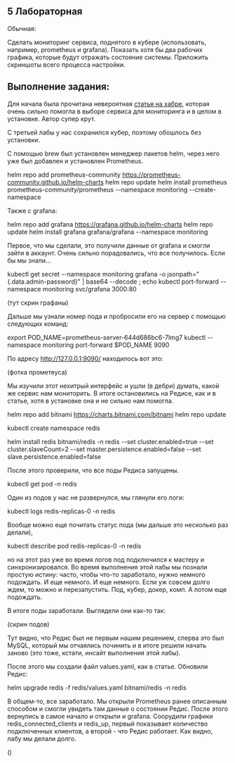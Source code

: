 ## 5 Лабораторная

Обычная:

Сделать мониторинг сервиса, поднятого в кубере (использовать, например, prometheus и grafana). Показать хотя бы два рабочих графика, которые будут отражать состояние системы. Приложить скриншоты всего процесса настройки.

## Выполнение задания:

Для начала была прочитана невероятная [статья на хабре](https://habr.com/ru/companies/agima/articles/524654/), которая очень сильно помогла в выборе сервиса для мониторинга и в целом в установке. Автор супер крут.

С третьей лабы у нас сохранился кубер, поэтому обошлось без установки.

С помощью brew был установлен менеджер пакетов helm, через него уже был добавлен и установлен Prometheus. 

helm repo add prometheus-community https://prometheus-community.github.io/helm-charts
helm repo update
helm install prometheus prometheus-community/prometheus --namespace monitoring --create-namespace

Также с grafana:

helm repo add grafana https://grafana.github.io/helm-charts
helm repo update
helm install grafana grafana/grafana --namespace monitoring

Первое, что мы сделали, это получили данные от grafana и смогли зайти в аккаунт. Очень сильно порадовались, что все получилось. Если бы мы знали...

kubectl get secret --namespace monitoring grafana -o jsonpath="{.data.admin-password}" | base64 --decode ; echo
kubectl port-forward --namespace monitoring svc/grafana 3000:80

(тут скрин графаны)

Дальше мы узнали номер пода и пробросили его на сервер с помощью следующих команд:

export POD_NAME=prometheus-server-644d686bc6-7lmg7
kubectl --namespace monitoring port-forward $POD_NAME 9090

По адресу http://127.0.0.1:9090/ находилось вот это:

(фотка прометеуса)

Мы изучили этот нехитрый интерфейс и ушли (в дебри) думать, какой же сервис нам мониторить. В итоге остановились на Редисе, как и в статье, хотя в установке она и не сильно нам помогла.

helm repo add bitnami https://charts.bitnami.com/bitnami
helm repo update

kubectl create namespace redis

helm install redis bitnami/redis -n redis --set cluster.enabled=true --set cluster.slaveCount=2 --set master.persistence.enabled=false --set slave.persistence.enabled=false

После этого проверили, что все поды Редиса запущены.

kubectl get pod -n redis

Один из подов у нас не развернулся, мы глянули его логи:

kubectl logs redis-replicas-0 -n redis

Вообще можно еще почитать статус пода (мы дальше это несколько раз делали), 

kubectl describe pod redis-replicas-0 -n redis

но на этот раз уже во время логов под подключился к мастеру и синхронизировался. Во время выполнения этой лабы мы познали простую истину: часто, чтобы что-то заработало, нужно немного подождать. И еще немного. И еще немного. Если уж совсем долго ждем, то можно и перезапустить. Под, кубер, докер, комп. А потом еще подождать.

В итоге поды заработали. Выглядели они как-то так:

(скрин подов)

Тут видно, что Редис был не первым нашим решением, сперва это был MySQL, который мы отчаялись починить и в итоге решили начать заново (это тоже, кстати, инсайт выполнения этой лабы).

После этого мы создали файл values.yaml, как в статье. Обновили Редис:

helm upgrade redis -f redis/values.yaml bitnami/redis -n redis

В общем-то, все заработало. Мы открыли Prometheus ранее описанным способом и смогли увидеть там данные о состоянии Редис. После этого вернулись в самое начало и открыли и grafana. Соорудили графики redis_connected_clients и redis_up, первый показывает количество подключенных клиентов, а второй - что Редис работает. Как видно, лабу мы делали долго.

()
